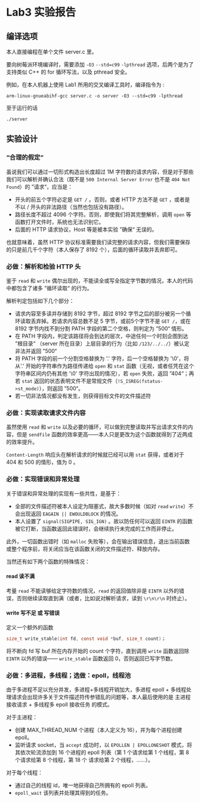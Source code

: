 # Lab3 实验报告

## 编译选项

本人直接编程在单个文件 server.c 里。

要向树莓派环境编译时，需要添加 `-O3` `--std=c99`  `-lpthread` 选项，后两个是为了支持类似 C++ 的 for 循环写法，以及 pthread 安全。

例如，在本人机器上使用 Lab1 所用的交叉编译工具时，编译指令为 :
```
arm-linux-gnueabihf-gcc server.c -o server -O3 --std=c99 -lpthread
```

至于运行的话
```
./server
```

## 实验设计

### “合理的假定“

虽说我们可以通过一切形式构造出长度超过 1M 字符数的请求内容，但是对于那些我们可以解析并确认合法（既不是 `500 Internal Server Error` 也不是 `404 Not Found`）的 ”请求“，应当是：
- 开头的前五个字符必定是 `GET /` 。否则，或者 HTTP 方法不是 `GET` ，或者是不以 / 开头的非法路径（当然也包括没有路径）。
- 路径长度不超过 4096 个字符。否则，即使我们将其完整解析，调用 `open` 等函数打开文件时，系统也无法识别它。
- 后面的 HTTP 请求协议，Host 等是被本实验 ”确保“ 无误的。

也就意味着，虽然 HTTP 协议标准需要我们读完整的请求内容，但我们需要保存的只是前几千个字符（本人保存了 8192 个），后面的循环读取并丢弃即可。

### 必做：解析和检验 HTTP 头

鉴于 `read` 和 `write` 偶尔出现的，不能读全或写全指定字节数的情况，本人的代码中都包含了诸多 ”循环读取“ 的行为。

解析判定包括如下几个部分：
- 请求内容至多读并存储到 8192 字节，超过 8192 字节之后的部分被另一个循环读取丢弃掉。若请求内容总数不足 5 字节，或前5个字节不是 `GET /`，或在 8192 字节内找不到分割 PATH 字段的第二个空格，则判定为 ”500“ 情形。
- 在 PATH 字段内，判定该路径将会到达的层次，中途任何一个时刻企图到达 ”根目录“ （server 所在目录）上层目录的行为（比如 `/123/../../`）被认定非法并返回 ”500“
- 将 PATH 字段的前一个分割空格替换为 '.' 字符，后一个空格替换为 '\0'，将从'.' 开始的字符串作为路径传递给 `open` 和 `stat` 函数（无视，或者任凭在这个字符串区间内仍有其他 '\0' 字符出现的情况），若 `open` 失败，返回 ”404“；再若 `stat` 返回的状态表明文件不是常规文件（`!S_ISREG(fstatus->st_mode)`），则返回 ”500“。
- 若一切非法情况都没有发生，则获得目标文件的文件描述符

### 必做：实现读取请求文件内容

虽然使用 `read` 和 `write` 以及必要的循环，可以做到完整读取并写出请求文件的内容，但是 `sendfile` 函数的效率更高——本人只是更改为这个函数就得到了近两成的效率提升。

`Content-Length` 响应头在解析请求的时候就已经可以用 `stat` 获得，或者对于 404 和 500 的情形，值为 0 。

### 必做：实现错误和异常处理

关于错误和异常处理的实现有一些共性，是基于：
- 全部的文件描述符被本人设定为阻塞式，故大多数时候（如对 `read` `write`）不会出现返回 `EAGAIN || EWOULDBLOCK` 的情况。
- 本人设置了 `signal(SIGPIPE, SIG_IGN)` 。故以防任何可以返回 `EINTR` 的函数被它打断，当函数返回此错误时，会继续执行未完成的工作而非停止。

此外，一切函数出错时（如 `malloc` 失败等），会在输出错误信息，退出当前函数或整个程序前，将关闭应当在该函数关闭的文件描述符、释放内存。

当然还有如下两个函数的特殊情况：

#### read 读不满

考量 `read` 不能读够给定字符数的情况，`read` 的返回值除非是 `EINTR` 以外的错误，否则继续读取直到满（或者，比如说对解析请求，读到 `\r\n\r\n` 时终止）。

#### write 写不足 或 写错误

定义一个额外的函数
```C
size_t write_stable(int fd, const void *buf, size_t count)；
```
将不断向 fd 写 buf 所在内存开始的 count 个字符，直到调用 `write` 函数返回除 `EINTR` 以外的错误—— `write_stable` 函数返回 0，否则返回已写字节数。

### 必做：多进程，多线程；选做：epoll，线程池

由于多进程不足以充分并发，多进程+多线程开销加大，多进程 epoll + 多线程处理请求会出现许多关于文件描述符传参错乱的问题等，本人最后使用的是 主进程接收请求 + 多线程多 epoll 接收任务 的模式。

对于主进程：
- 创建 MAX_THREAD_NUM 个进程（本人定义为 16），并为每个进程创建 epoll。
- 监听请求 socket，当 `accept` 成功时，以 `EPOLLEN | EPOLLONESHOT` 模式，将其依次轮流添加到 16 个进程的 epoll 列表（第 1 个请求给第 1 个线程，第 8 个请求给第 8 个线程，第 18 个 请求给第 2 个线程，......）。

对于每个线程：
- 通过自己的线程 id，唯一地获得自己所拥有的 epoll 列表。
- `epoll_wait` 该列表并处理其得到的任务。
